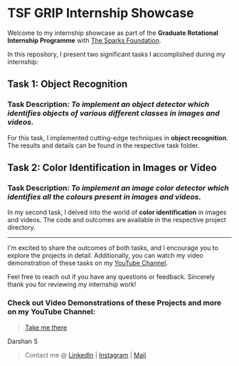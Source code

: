 # TSF GRIP Internship Showcase

Welcome to my internship showcase as part of the **Graduate Rotational Internship Programme** with [The Sparks Foundation](https://www.thesparksfoundationsingapore.org/). 

In this repository, I present two significant tasks I accomplished during my internship:

## Task 1: Object Recognition

### Task Description: *To implement an object detector which identifies objects of various different classes in images and videos.*
For this task, I implemented cutting-edge techniques in **object recognition**. The results and details can be found in the respective task folder.

## Task 2: Color Identification in Images or Video

### Task Description: *To implement an image color detector which identifies all the colours present in images and videos.*
In my second task, I delved into the world of **color identification** in images and videos. The code and outcomes are available in the respective project directory.

---

I'm excited to share the outcomes of both tasks, and I encourage you to explore the projects in detail.
Additionally, you can watch my video demonstration of these tasks on my [YouTube Channel](https://www.youtube.com/@thedarshgowda).

Feel free to reach out if you have any questions or feedback.
Sincerely thank you for reviewing my internship work!

### Check out Video Demonstrations of these Projects and more on my YouTube Channel:

> [Take me there](https://youtube.com/@thedarshgowda)

Darshan S
> Contact me @ [LinkedIn](https://linkedin.com/in/arcticblue/) | [Instagram](https://instagram.com/thedarshgowda) | [Mail](mailto:d7gowda@gmail.com)
